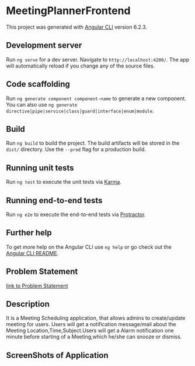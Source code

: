 # MeetingPlannerFrontend

This project was generated with [Angular CLI](https://github.com/angular/angular-cli) version 6.2.3.

## Development server

Run `ng serve` for a dev server. Navigate to `http://localhost:4200/`. The app will automatically reload if you change any of the source files.

## Code scaffolding

Run `ng generate component component-name` to generate a new component. You can also use `ng generate directive|pipe|service|class|guard|interface|enum|module`.

## Build

Run `ng build` to build the project. The build artifacts will be stored in the `dist/` directory. Use the `--prod` flag for a production build.

## Running unit tests

Run `ng test` to execute the unit tests via [Karma](https://karma-runner.github.io).

## Running end-to-end tests

Run `ng e2e` to execute the end-to-end tests via [Protractor](http://www.protractortest.org/).

## Further help

To get more help on the Angular CLI use `ng help` or go check out the [Angular CLI README](https://github.com/angular/angular-cli/blob/master/README.md).

## Problem Statement

 [link to Problem Statement](https://s3-ap-southeast-1.amazonaws.com/edwisor-india-bucket/projects/web/web03/Web030102+-+Meeting+Planner.pdf)


## Description

It is a Meeting Scheduling application, that allows admins to create/update meeting for users.
Users will get a notification message/mail about the Meeting Location,Time,Subject.Users will get a Alarm notification one minute before starting of a Meeting,which he/she can snooze or dismiss.


## ScreenShots of Application


